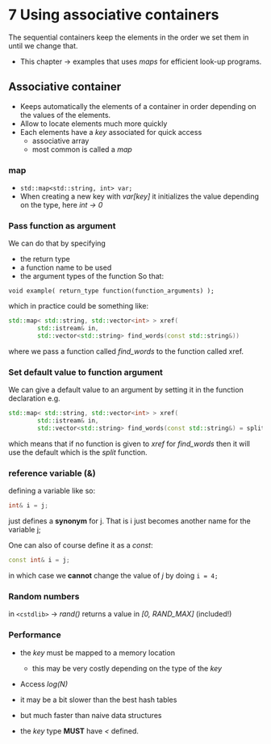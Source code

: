 # 7 Using associative containers

The sequential containers keep the elements in the order we set them in until we change that.

- This chapter &rarr; examples that uses *maps* for efficient look-up programs.

## Associative container
- Keeps automatically the elements of a container in order depending on the values of the elements.
- Allow to locate elements much more quickly
- Each elements have a *key* associated for quick access
    - associative array
    - most common is called a *map*

### map
- `std::map<std::string, int> var;`
- When creating a new key with *var[key]* it initializes the value depending on the type, here *int &rarr; 0*

### Pass function as argument
We can do that by specifying
- the return type
- a function name to be used
- the argument types of the function
So that:

```
void example( return_type function(function_arguments) );
```

which in practice could be something like:

```c++
std::map< std::string, std::vector<int> > xref(
        std::istream& in,
        std::vector<std::string> find_words(const std::string&))
```

where we pass a function called *find_words* to the function called xref.

### Set default value to function argument
We can give a default value to an argument by setting it in the function declaration e.g.

```c++
std::map< std::string, std::vector<int> > xref(
        std::istream& in,
        std::vector<std::string> find_words(const std::string&) = split)
```

which means that if no function is given to *xref* for *find_words* then it will use the default which is the *split* function.

### reference variable (&)
defining a variable like so:
```c++
int& i = j;
```

just defines a **synonym** for j.
That is i just becomes another name for the variable j;

One can also of course define it as a *const*:

```c++
const int& i = j;
```

in which case we **cannot** change the value of *j* by doing `i = 4;`

### Random numbers
in `<cstdlib>` &rarr; *rand()* returns a value in *[0, RAND_MAX]* (included!)


### Performance
- the *key* must be mapped to a memory location
    - this may be very costly depending on the type of the *key*

- Access *log(N)*

- it may be a bit slower than the best hash tables
- but much faster than naive data structures

- the *key* type **MUST** have *<* defined.
